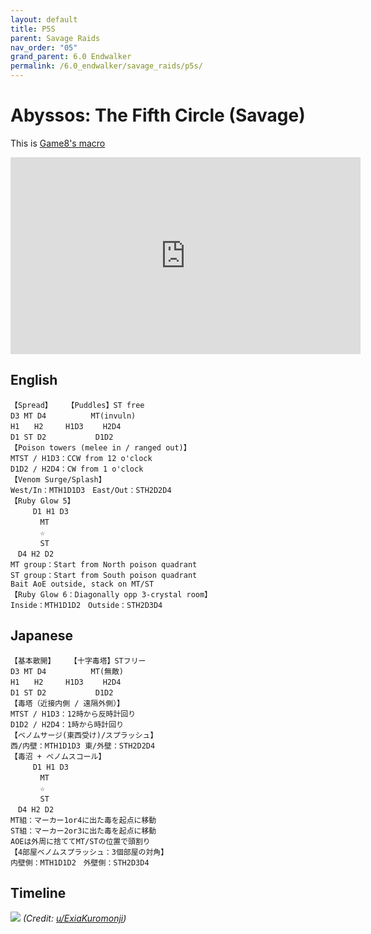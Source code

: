 ```yaml
---
layout: default
title: P5S
parent: Savage Raids
nav_order: "05"
grand_parent: 6.0 Endwalker
permalink: /6.0_endwalker/savage_raids/p5s/
---
```


# Abyssos: The Fifth Circle (Savage)

This is [Game8's macro](https://game8.jp/ff14/464675)

<iframe width="560" height="315" src="https://www.youtube.com/embed/GRrZvJT1fXM" title="YouTube video player" frameborder="0" allow="accelerometer; autoplay; clipboard-write; encrypted-media; gyroscope; picture-in-picture" allowfullscreen></iframe>

## English

```
【Spread】　　　【Puddles】ST free
D3 MT D4　　　　　　MT(invuln)
H1　　H2　　　H1D3　　 H2D4
D1 ST D2　　　　　　 D1D2
【Poison towers (melee in / ranged out)】
MTST / H1D3：CCW from 12 o'clock
D1D2 / H2D4：CW from 1 o'clock
【Venom Surge/Splash】
West/In：MTH1D1D3　East/Out：STH2D2D4
【Ruby Glow 5】
　　　D1 H1 D3
　　　　MT
　　　　☆
　　　　ST
　D4 H2 D2
MT group：Start from North poison quadrant
ST group：Start from South poison quadrant
Bait AoE outside, stack on MT/ST
【Ruby Glow 6：Diagonally opp 3-crystal room】
Inside：MTH1D1D2　Outside：STH2D3D4
```

## Japanese

```
【基本散開】　　　【十字毒塔】STフリー
D3 MT D4　　　　　　MT(無敵)
H1　　H2　　　H1D3　　 H2D4
D1 ST D2　　　　　　 D1D2
【毒塔（近接内側 / 遠隔外側）】
MTST / H1D3：12時から反時計回り
D1D2 / H2D4：1時から時計回り
【ベノムサージ(東西受け)/スプラッシュ】
西/内壁：MTH1D1D3 東/外壁：STH2D2D4
【毒沼 + ベノムスコール】
　　　D1 H1 D3
　　　　MT
　　　　☆
　　　　ST
　D4 H2 D2
MT組：マーカー1or4に出た毒を起点に移動
ST組：マーカー2or3に出た毒を起点に移動
AOEは外周に捨ててMT/STの位置で頭割り
【4部屋ベノムスプラッシュ：3個部屋の対角】
内壁側：MTH1D1D2　外壁側：STH2D3D4
```

## Timeline
![](https://preview.redd.it/byylqr56ugl91.png?width=1741&format=png&auto=webp&s=9dd4e24d2df98e9b753cfc3a49c63c6956ad709e)
*(Credit: [u/ExiaKuromonji](https://www.reddit.com/r/ffxiv/comments/x1sj4y/p5s_timeline/))*